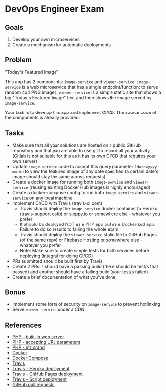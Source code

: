 # DevOps Engineer Exam

## Goals

1. Develop your own microservices
2. Create a mechanism for automatic deployments

## Problem

"Today's Featured Image"

This app has 2 components: `image-service` and `viewer-service`. `image-service` is a web microservice that has a single endpoint/function: to serve random 4x4 PNG images. `viewer-service` is a simple static site that shows a big "Today's Featured Image" text and then shows the image served by `image-service`.

Your task is to develop this app and implement CI/CD. The source code of the components is already provided.

## Tasks

* Make sure that all your solutions are hosted on a public GitHub repository and that you are able to use git to record all your activity (Gitlab is not suitable for this as it has its own CI/CD that requires your own server)
* Update `image-service` code to accept this query parameter `?date=yyyy-mm-dd` to view the featured image of any date specified (a certain date's image should stay the same across requests)
* Create a docker image for running both `image-service` and `viewer-service` (reusing existing Docker Hub images is highly encouraged)
* Create a docker-compose config to run both `image-service` and `viewer-service` on any local machine
* Implement CI/CD with Travis (travis-ci.com)
    * Travis should deploy the `image-service` docker container to Heroku (travis-support ootb) or sloppy.io or somewhere else - whatever you prefer
    * It should be deployed NOT as a PHP app but as a Dockerized app. Failure to do so results to failing the whole exam.
    * Travis should deploy the `viewer-service` static file to GitHub Pages (of the same repo) or Firebase Hosting or somewhere else - whatever you prefer
    * Note: Make sure to create simple tests for both services before deploying (integral for doing CI/CD)
* PRs submitted should be built first by Travis
* Create 2 PRs: 1 should have a passing build (there should be test/s that passed) and another should have a failing build (your test/s failed)
* Create a brief documentation of what you've done

## Bonus

* Implement some form of security on `image-service` to prevent hotlinking
* Serve `viewer-service` under a CDN

## References

* [PHP - built-in web server](http://php.net/manual/en/features.commandline.webserver.php)
* [PHP - accepting URL parameters](http://php.net/manual/en/reserved.variables.get.php)
* [PHP - mt_srand](http://php.net/manual/en/function.mt-srand.php)
* [Docker](https://docs.docker.com/get-started/)
* [Docker Compose](https://docs.docker.com/compose/gettingstarted/)
* [Travis](https://docs.travis-ci.com/user/getting-started/)
* [Travis - Heroku deployment](https://docs.travis-ci.com/user/deployment/heroku/)
* [Travis - GitHub Pages deployment](https://docs.travis-ci.com/user/deployment/pages/)
* [Travis - Script deployment](https://docs.travis-ci.com/user/deployment/script/)
* [GitHub pull requests](https://help.github.com/articles/about-pull-requests/)

